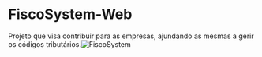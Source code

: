 # FiscoSystem-Web
Projeto que visa contribuir para as empresas, ajundando as mesmas a gerir os códigos tributários.![FiscoSystem](https://user-images.githubusercontent.com/51061090/192163427-93a13dd0-6d67-44c8-b9ee-72de28c79e34.png)

